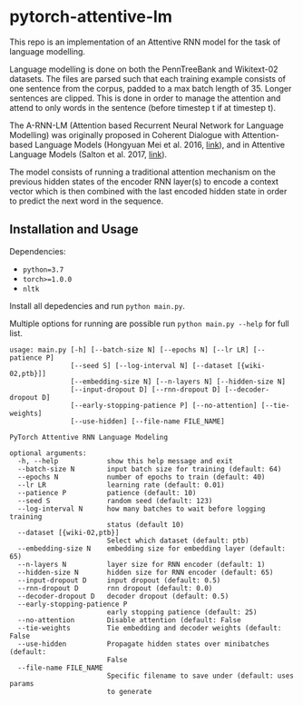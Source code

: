 # pytorch-attentive-lm


This repo is an implementation of an Attentive RNN model for the task of language modelling. 

Language modelling is done on both the PennTreeBank and Wikitext-02 datasets. The files are parsed such that each training example consists of one sentence from the corpus, padded to a max batch length of 35. Longer sentences are clipped. This is done in order to manage the attention and attend to only words in the sentence (before timestep t if at timestep t). 

The A-RNN-LM (Attention based Recurrent Neural Network for Language Modelling) was originally proposed in Coherent Dialogue with Attention-based Language Models (Hongyuan Mei et al. 2016, [link](https://arxiv.org/abs/1611.06997 "Coherent Dialogue with Attention-based Language Models")), and in Attentive Language Models (Salton et al. 2017, [link](https://www.semanticscholar.org/paper/Attentive-Language-Models-Salton-Ross/8a48edc093937a2f8ae665a4e1ecfa38972b234b "Attentive Language Models")). 

The model consists of running a traditional attention mechanism on the previous hidden states of the encoder RNN layer(s) to encode a context vector which is then combined with the last encoded hidden state in order to predict the next word in the sequence. 



## Installation and Usage

Dependencies:

  - `python=3.7`
  - `torch>=1.0.0`
  - `nltk`

Install all depedencies and run `python main.py`.

Multiple options for running are possible run `python main.py --help` for full list. 

```
usage: main.py [-h] [--batch-size N] [--epochs N] [--lr LR] [--patience P]
               [--seed S] [--log-interval N] [--dataset [{wiki-02,ptb}]]
               [--embedding-size N] [--n-layers N] [--hidden-size N]
               [--input-dropout D] [--rnn-dropout D] [--decoder-dropout D]
               [--early-stopping-patience P] [--no-attention] [--tie-weights]
               [--use-hidden] [--file-name FILE_NAME]

PyTorch Attentive RNN Language Modeling

optional arguments:
  -h, --help            show this help message and exit
  --batch-size N        input batch size for training (default: 64)
  --epochs N            number of epochs to train (default: 40)
  --lr LR               learning rate (default: 0.01)
  --patience P          patience (default: 10)
  --seed S              random seed (default: 123)
  --log-interval N      how many batches to wait before logging training
                        status (default 10)
  --dataset [{wiki-02,ptb}]
                        Select which dataset (default: ptb)
  --embedding-size N    embedding size for embedding layer (default: 65)
  --n-layers N          layer size for RNN encoder (default: 1)
  --hidden-size N       hidden size for RNN encoder (default: 65)
  --input-dropout D     input dropout (default: 0.5)
  --rnn-dropout D       rnn dropout (default: 0.0)
  --decoder-dropout D   decoder dropout (default: 0.5)
  --early-stopping-patience P
                        early stopping patience (default: 25)
  --no-attention        Disable attention (default: False
  --tie-weights         Tie embedding and decoder weights (default: False
  --use-hidden          Propagate hidden states over minibatches (default:
                        False
  --file-name FILE_NAME
                        Specific filename to save under (default: uses params
                        to generate
```
